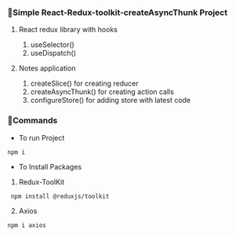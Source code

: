 ### 📗Simple React-Redux-toolkit-createAsyncThunk Project
1. React redux library with hooks
   1. useSelector()
   2. useDispatch()

2. Notes application
   1. createSlice() for creating reducer
   2. createAsyncThunk() for creating action calls
   3. configureStore() for adding store with latest code

### 📗Commands
* To run Project
```
npm i
```
* To Install Packages

1. Redux-ToolKit
```
 npm install @reduxjs/toolkit
```

2. Axios

```
npm i axios
```